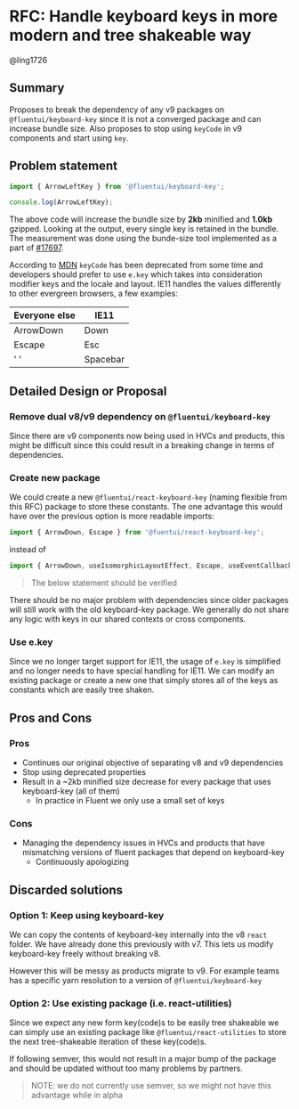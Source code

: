 # RFC: Handle keyboard keys in more modern and tree shakeable way

@ling1726

## Summary

Proposes to break the dependency of any v9 packages on `@fluentui/keyboard-key` since it is not a converged package and can increase bundle size.
Also proposes to stop using `keyCode` in v9 components and start using `key`.

## Problem statement

```typescript
import { ArrowLeftKey } from '@fluentui/keyboard-key';

console.log(ArrowLeftKey);
```

The above code will increase the bundle size by **2kb** minified and **1.0kb** gzipped. Looking at the output, every single key is retained in the bundle. The measurement was done using the bunde-size tool implemented as a part of [#17697](https://github.com/microsoft/fluentui/issues/17697).

According to [MDN](https://developer.mozilla.org/en-US/docs/Web/API/KeyboardEvent/keyCode) `keyCode` has been deprecated from some time and developers should prefer to use `e.key` which takes into consideration modifier keys and the locale and layout. IE11 handles the values differently to other evergreen browsers, a few examples:

| Everyone else | IE11     |
| ------------- | -------- |
| ArrowDown     | Down     |
| Escape        | Esc      |
| ' '           | Spacebar |

## Detailed Design or Proposal

### Remove dual v8/v9 dependency on `@fluentui/keyboard-key`

Since there are v9 components now being used in HVCs and products, this might be difficult since this could result in a breaking change in terms of dependencies.

### Create new package

We could create a new `@fluentui/react-keyboard-key` (naming flexible from this RFC) package to store these constants. The one advantage this would have over the previous option is more readable imports:

```typescript
import { ArrowDown, Escape } from '@fuentui/react-keyboard-key';
```

instead of

```typescript
import { ArrowDown, useIsomorphicLayoutEffect, Escape, useEventCallback } from '@fuentui/react-utilities';
```

> The below statement should be verified

There should be no major problem with dependencies since older packages will still work with the old keyboard-key package. We generally do not share any logic with keys in our shared contexts or cross components.

### Use e.key

Since we no longer target support for IE11, the usage of `e.key` is simplified and no longer needs to have special handling for IE11. We can modify an existing package or create a new one that simply stores all of the keys as constants which are easily tree shaken.

## Pros and Cons

### Pros

- Continues our original objective of separating v8 and v9 dependencies
- Stop using deprecated properties
- Result in a ~2kb minified size decrease for every package that uses keyboard-key (all of them)
  - In practice in Fluent we only use a small set of keys

### Cons

- Managing the dependency issues in HVCs and products that have mismatching versions of fluent packages that depend on keyboard-key
  - Continuously apologizing

## Discarded solutions

### Option 1: Keep using keyboard-key

We can copy the contents of keyboard-key internally into the v8 `react` folder. We have already done this previously with v7. This lets us modify keyboard-key freely without breaking v8.

However this will be messy as products migrate to v9. For example teams has a specific yarn resolution to a version of `@fluentui/keyboard-key`

### Option 2: Use existing package (i.e. react-utilities)

Since we expect any new form key(code)s to be easily tree shakeable we can simply use an existing package like `@fluentui/react-utilities` to store the next tree-shakeable iteration of these key(code)s.

If following semver, this would not result in a major bump of the package and should be updated without too many problems by partners.

> NOTE: we do not currently use semver, so we might not have this advantage while in alpha
